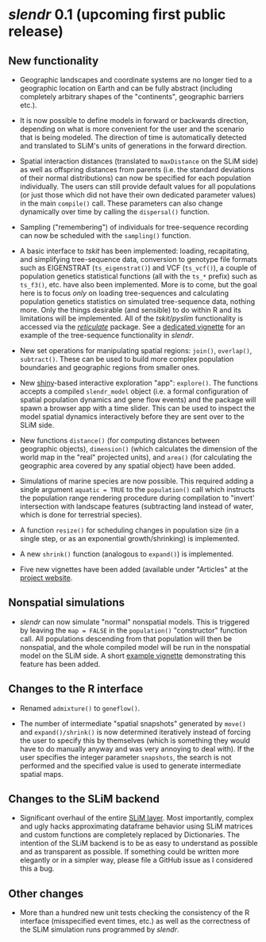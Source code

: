 # *slendr* 0.1 (upcoming first public release)

## New functionality

- Geographic landscapes and coordinate systems are no longer tied to a
  geographic location on Earth and can be fully abstract (including
  completely arbitrary shapes of the "continents", geographic barriers
  etc.).

- It is now possible to define models in forward or backwards
  direction, depending on what is more convenient for the user and the
  scenario that is being modeled. The direction of time is
  automatically detected and translated to SLiM's units of generations
  in the forward direction.

- Spatial interaction distances (translated to `maxDistance` on the
  SLiM side) as well as offspring distances from parents (i.e. the
  standard deviations of their normal distributions) can now be
  specified for each population individually. The users can still
  provide default values for all populations (or just those which did
  not have their own dedicated parameter values) in the main
  `compile()` call. These parameters can also change dynamically over
  time by calling the `dispersal()` function.

- Sampling ("remembering") of individuals for tree-sequence recording can
  now be scheduled with the `sampling()` function.

- A basic interface to _tskit_ has been implemented: loading, recapitating,
  and simplifying tree-sequence data, conversion to genotype file formats
  such as EIGENSTRAT (`ts_eigenstrat()`) and VCF (`ts_vcf()`), a couple of
  population genetics statistical functions (all with the `ts_*` prefix)
  such as `ts_f3()`, etc. have also been implemented. More is to come, but
  the goal here is to focus *only* on loading tree-sequences and calculating
  population genetics statistics on simulated tree-sequence data, nothing more.
  Only the things desirable (and sensible) to do within R and its limitations
  will be implemented. All of the *tskit*/*pyslim* functionality is accessed
  via the [_reticulate_](https://rstudio.github.io/reticulate/index.html)
  package. See a [dedicated vignette](../articles/vignette-05-tree-sequences.html)
  for an example of the tree-sequence functionality in *slendr*.

- New set operations for manipulating spatial regions: `join()`,
  `overlap()`, `subtract()`. These can be used to build more complex
  population boundaries and geographic regions from smaller ones.

- New [shiny](http://shiny.rstudio.com)-based interactive exploration
  "app": `explore()`. The functions accepts a compiled `slendr_model`
  object (i.e. a formal configuration of spatial population dynamics
  and gene flow events) and the package will spawn a browser app with
  a time slider. This can be used to inspect the model spatial
  dynamics interactively before they are sent over to the SLiM side.

- New functions `distance()` (for computing distances between
  geographic objects), `dimension()` (which calculates the
  dimension of the world map in the "real" projected units), and `area()`
  (for calculating the geographic area covered by any spatial object)
  have been added.

- Simulations of marine species are now possible. This required adding
  a single argument `aquatic = TRUE` to the `population()` call which
  instructs the population range rendering procedure during
  compilation to "invert' intersection with landscape features
  (subtracting land instead of water, which is done for terrestrial
  species).

- A function `resize()` for scheduling changes in population size (in
  a single step, or as an exponential growth/shrinking) is
  implemented.

- A new `shrink()` function (analogous to `expand()`) is implemented.

- Five new vignettes have been added (available under "Articles" at
  the [project website](https://bodkan.net/slendr).

## Nonspatial simulations

- _slendr_ can now simulate "normal" nonspatial models. This is
  triggered by leaving the `map = FALSE` in the `population()`
  "constructor" function call. All populations descending from that
  population will then be nonspatial, and the whole compiled model
  will be run in the nonspatial model on the SLiM side. A short
  [example vignette](../articles/vignette-04-nonspatial-models.html)
  demonstrating this feature has been added.

## Changes to the R interface

- Renamed `admixture()` to `geneflow()`.

- The number of intermediate "spatial snapshots" generated by `move()`
  and `expand()/shrink()` is now determined iteratively instead of
  forcing the user to specify this by themselves (which is something
  they would have to do manually anyway and was very annoying to deal
  with). If the user specifies the integer parameter `snapshots`, the
  search is not performed and the specified value is used to generate
  intermediate spatial maps.

## Changes to the SLiM backend

- Significant overhaul of the entire [SLiM
  layer](https://github.com/bodkan/slendr/blob/main/inst/extdata/backend.slim). Most
  importantly, complex and ugly hacks approximating dataframe behavior
  using SLiM matrices and custom functions are completely replaced by
  Dictionaries. The intention of the SLiM backend is to be as easy to
  understand as possible and as transparent as possible. If something
  could be written more elegantly or in a simpler way, please file a
  GitHub issue as I considered this a bug.

## Other changes

- More than a hundred new unit tests checking the consistency of the R
  interface (misspecified event times, etc.) as well as the
  correctness of the SLiM simulation runs programmed by *slendr*.
